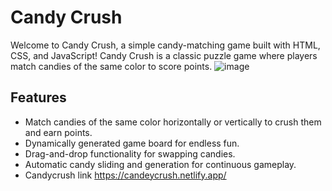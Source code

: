
# Candy Crush

Welcome to Candy Crush, a simple candy-matching game built with HTML, CSS, and JavaScript!
Candy Crush is a classic puzzle game where players match candies of the same color to score points.
![image](https://github.com/SimonChristian29/Candy-crush/assets/156101192/ea6785d2-c175-4be5-9119-a46265a44974)



## Features

- Match candies of the same color horizontally or vertically to crush them and earn points.
- Dynamically generated game board for endless fun.
- Drag-and-drop functionality for swapping candies.
- Automatic candy sliding and generation for continuous gameplay.
- Candycrush link https://candeycrush.netlify.app/
